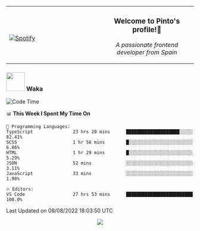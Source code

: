 <table width="100%" align="center"> 
  <tr>
  <td width="50%">
      
&nbsp; <br> [![Spotify](https://novatorem-zeta-rust.vercel.app/api/spotify)](https://open.spotify.com/user/novatorem-zeta-rust)

  </td>
  <td width="50%">
    <h3 align="center">Welcome to Pinto's profile!👋</h3>
    <p align="center"><em>A passionate frontend developer from Spain</em></p>
  </td>
  </table>

### <img src="https://media.giphy.com/media/VgCDAzcKvsR6OM0uWg/giphy.gif" width="50"> Waka

  <!--START_SECTION:waka-->
![Code Time](http://img.shields.io/badge/Code%20Time-749%20hrs%2057%20mins-blue)

📊 **This Week I Spent My Time On** 

```text
💬 Programming Languages: 
TypeScript               23 hrs 20 mins      ████████████████████░░░░░   82.41% 
SCSS                     1 hr 56 mins        █░░░░░░░░░░░░░░░░░░░░░░░░   6.86% 
HTML                     1 hr 29 mins        █░░░░░░░░░░░░░░░░░░░░░░░░   5.29% 
JSON                     52 mins             ░░░░░░░░░░░░░░░░░░░░░░░░░   3.11% 
JavaScript               33 mins             ░░░░░░░░░░░░░░░░░░░░░░░░░   1.98%

🔥 Editors: 
VS Code                  27 hrs 53 mins      █████████████████████████   100.0%

```


 Last Updated on 08/08/2022 18:03:50 UTC
<!--END_SECTION:waka-->

<div align="center">
<img src="https://github-readme-stats-gilt-tau.vercel.app/api/top-langs/?username=pinto-hub&layout=compact&theme=dracula" />
</div>
